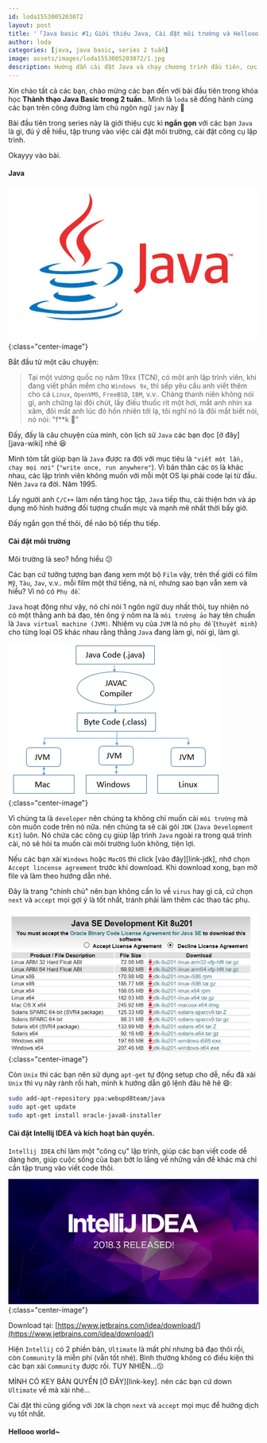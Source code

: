 ```yaml
---
id: loda1553005203072
layout: post
title: '「Java basic #1」Giới thiệu Java, Cài đặt môi trường và Hellooo world~'
author: loda
categories: [java, java basic, series 2 tuần]
image: assets/images/loda1553005203072/1.jpg
description: Hướng dẫn cài đặt Java và chạy chương trình đầu tiên, cực dễ hiểu
---
```


Xin chào tất cả các bạn, chào mừng các bạn đến với bài đầu tiên trong khóa học **Thành thạo Java Basic trong 2 tuần.**. Mình là `loda` sẽ đồng hành cùng các bạn trên công đường làm chủ ngôn ngữ `jav` này 🤗

Bài đầu tiên trong series này là giới thiệu cực kì **ngắn gọn** với các bạn `Java` là gì, đủ ý dễ hiểu, tập trung vào việc cài đặt môi trường, cài đặt công cụ lập trình. 

Okayyy vào bài.

#### Java

![image-title-here](/assets/images/loda1553005203072/4.jpg){:class="center-image"}

Bắt đầu từ một câu chuyện: 

> Tại một vương quốc nọ năm 19xx (TCN), có một anh lập trình viên, khi đang viết phần mềm cho `Windows 9x`, thì sếp yêu cầu anh viết thêm cho cả `Linux`, `OpenVMS`, `FreeBSD`, `IBM`, v.v.. Chàng thanh niên không nói gì, anh chững lại đôi chút, lấy điếu thuốc rít một hơi, mắt anh nhìn xa xăm, đôi mắt anh lúc đó hồn nhiên tới lạ, tôi nghĩ nó là đôi mắt biết nói, nó nói: "f**k 🙂"

Đấy, đấy là câu chuyện của mình, còn lịch sử `Java` các bạn đọc [ở đây][java-wiki] nhé 😆

 Mình tóm tắt giúp bạn là `Java` được ra đời với mục tiêu là `"viết một lần, chạy mọi nơi"` (`"write once, run anywhere"`). Vì bản thân các `OS` là khác nhau, các lập trình viên không muốn với mỗi một OS lại phải code lại từ đầu. Nên `Java` ra đời. Năm 1995. 
 
 Lấy người anh `C/C++` làm nền tảng học tập, `Java` tiếp thu, cải thiện hơn và áp dụng mô hình hướng đối tượng chuẩn mực và mạnh mẽ nhất thời bấy giờ.

Đấy ngắn gọn thế thôi, để não bộ tiếp thu tiếp.

#### Cài đặt môi trường

Môi trường là seo? hổng hiểu 😕

Các bạn cứ tưởng tượng bạn đang xem một bộ `Film` vậy, trên thế giới có film `Mỹ`, `Tàu`, `Jav`, v.v.. mỗi film một thứ tiếng, nà ní, nhưng sao bạn vẫn xem và hiểu? Vì nó có `Phụ đề`.

`Java` hoạt động như vậy, nó chỉ nói 1 ngôn ngữ duy nhất thôi, tuy nhiên nó có một thằng anh bá đạo, tên ông ý nôm na là `môi trường ảo` hay tên chuẩn là `Java virtual machine (JVM)`. Nhiệm vụ của `JVM` là nó `phụ đề` (`thuyết minh`) cho từng loại OS khác nhau rằng thằng `Java` đang làm gì, nói gì, làm gì.

![image-title-here](/assets/images/loda1553005203072/2.png){:class="center-image"}

Vì chúng ta là `developer` nên chúng ta không chỉ muốn cài `môi trường` mà còn muốn code trên nó nữa. nên chúng ta sẽ cài gói `JDK` (`Java Development Kit`) luôn. Nó chứa các công cụ giúp lập trình `Java` ngoài ra trong quá trình cài, nó sẽ hỏi ta muốn cài môi trường luôn không, tiện lợi.

Nếu các bạn xài `Windows` hoặc `MacOS` thì click [vào đây][link-jdk], nhớ chọn `Accept lincense agreement` trước khi download. Khi download xong, bạn mở file và làm theo hướng dẫn nhé. 

Đây là trang "chính chủ" nên bạn không cần lo về `virus` hay gì cả, cứ chọn `next` và `accept` mọi gợi ý là tốt nhất, tránh phải làm thêm các thao tác phụ.

![image-title-here](/assets/images/loda1553005203072/3.jpg){:class="center-image"}

Còn `Unix` thì các bạn nên sử dụng `apt-get` tự động setup cho dễ, nếu đã xài `Unix` thì vụ này rành rồi hah, mình k hướng dẫn gõ lệnh đâu hê hê 😄:

```bash
sudo add-apt-repository ppa:webupd8team/java
sudo apt-get update
sudo apt-get install oracle-java8-installer
```

#### Cài đặt Intellij IDEA và kích hoạt bản quyền.

`Intellij IDEA` chỉ làm một "công cụ" lập trình, giúp các bạn viết code dễ dàng hơn, giúp cuộc sống của bạn bớt lo lắng về những vấn đề khác mà chỉ cần tập trung vào viết code thôi.

![image-title-here](/assets/images/loda1553005203072/5.png){:class="center-image"}

Download tại: [https://www.jetbrains.com/idea/download/](https://www.jetbrains.com/idea/download/)

Hiện `Intellij` có 2 phiền bản, `Ultimate` là mất phí nhưng bá đạo thôi rồi, còn `Community` là miễn phí (vẫn tốt nhé). Bình thường không có điều kiện thì các bạn xài `Community` được rồi. TUY NHIÊN...😗

MÌNH CÓ KEY BẢN QUYỀN [Ở ĐÂY][link-key]. nên các bạn cứ down `Ultimate` về mà xài nhé...

Cài đặt thì cũng giống với `JDK` là chọn `next` và `accept` mọi mục để hưởng dịch vụ tốt nhất.


#### Hellooo world~


